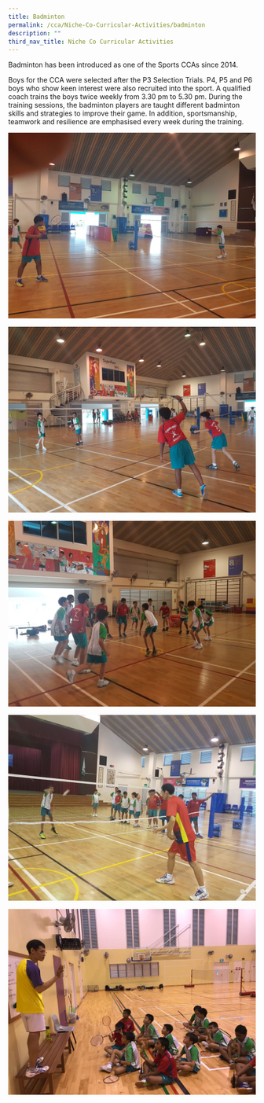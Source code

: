 ```yaml
---
title: Badminton
permalink: /cca/Niche-Co-Curricular-Activities/badminton
description: ""
third_nav_title: Niche Co Curricular Activities
---
```

Badminton has been introduced as one of the Sports CCAs since 2014.

Boys for the CCA were selected after the P3 Selection Trials. P4, P5 and P6 boys who show keen interest were also recruited into the sport. A qualified coach trains the boys twice weekly from 3.30 pm to 5.30 pm. During the training sessions, the badminton players are taught different badminton skills and strategies to improve their game. In addition, sportsmanship, teamwork and resilience are emphasised every week during the training.

![](/images/bm1.jpeg) 

![](/images/bmt2.jpeg)

![](/images/bmt3.jpeg)

![](/images/bmt4.jpeg)

![](/images/bmt5.jpeg)
